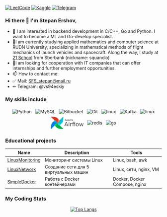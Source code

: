 [![LeetCode](https://img.shields.io/badge/LeetCode-000000?style=for-the-badge&logo=LeetCode&logoColor=#d16c06)](https://leetcode.com/u/stepanershov/)
[![Kaggle](https://img.shields.io/badge/Kaggle-035a7d?style=for-the-badge&logo=kaggle&logoColor=white)](https://www.kaggle.com/stepanershov)
[![Telegram](https://img.shields.io/badge/Telegram-2CA5E0?style=for-the-badge&logo=telegram&logoColor=white)](https://t.me/vs94eskiy)
### Hi there 👋 I'm Stepan Ershov,
- 👀 I am interested in backend development in C/C++, Go and Python. I want to become a ML and Go-develop specialist.
- 🌱I am currently studying applied mathematics and computer science at RUDN University, specializing in mathematical methods of flight mechanics of launch vehicles and spacecraft. Along the way, I study at [21 School](https://21-school.ru) from Sberbank (nickname: squanclo)
- 💞️I am looking for cooperation with IT companies that can offer internships and further employment opportunities.
- 📫 How to contact me:
- ✅ Mail: SFS_stepan@mail.ru
- ✏ Telegram: @vs94eskiy

### My skills include

<p align="center">
    <img title="Python" alt="Python" src="https://raw.githubusercontent.com/Thomas-George-T/Thomas-George-T/master/assets/python.svg" width="40" height="40" style="vertical-align:middle; margin:4px"/>
    <img title="MySQL" alt="MySQL" src="https://raw.githubusercontent.com/Thomas-George-T/Thomas-George-T/master/assets/mysql.svg" width="40" height="40" style="vertical-align:middle; margin:4px"/>
    <img title="Bitbucket" alt="Bitbucket" src="https://raw.githubusercontent.com/Thomas-George-T/Thomas-George-T/master/assets/bitbucket.svg" height="40" style="vertical-align:middle; margin:4px"/>
    <img title="Git" alt="Git" src="https://raw.githubusercontent.com/Thomas-George-T/Thomas-George-T/master/assets/git.svg" width="70" height="40" style="vertical-align:middle; margin:4px"/>
    <img title="jira" alt="linux" src="https://raw.githubusercontent.com/Thomas-George-T/Thomas-George-T/master/assets/jira.svg" width="40" style="vertical-align:middle; margin:4px"/>
    <img title="Kafka" alt="Kafka" src="https://raw.githubusercontent.com/Thomas-George-T/Thomas-George-T/master/assets/kafka.svg" width="105" height="40" style="vertical-align:middle; margin:4px"/>
    <img title="linux" alt="linux" src="https://raw.githubusercontent.com/Thomas-George-T/Thomas-George-T/master/assets/linux-tux.svg" width="40" style="vertical-align:middle; margin:4px"/>
    <img title="airflow" alt="airflow" src="https://github.com/Thomas-George-T/Thomas-George-T/blob/master/assets/airflow.svg" width="105" height="40" style="vertical-align:middle; margin:4px"/>
    <img title="redis" alt="redis" src="https://img.shields.io/badge/redis-%23DD0031.svg" width="105" height="40" style="vertical-align:middle; margin:4px"/>
    <img title="go" alt="go" src="https://github.com/simple-icons/simple-icons/blob/develop/icons/go.svg" width="50" height="50" style="vertical-align:middle; margin:4px"/>
</p>

### Educational projects

| Name | Description | Tools |
| --- | --- | --- |
| [LinuxMonitoring](https://github.com/YaBear/LinuxMonitoringhttps://github.com/StepanErshov/D01_Linux-1/tree/main/src) | Мониторинг системы Linux | Linux, bash, awk |
| [LinuxNetwork](https://github.com/StepanErshov/LinuxNetwork#) | Создание сети для 5 виртуальных машин | Linux, сети, nginx, VM |
| [SimpleDocker](https://github.com/StepanErshov/SimpleDocker?tab=readme-ov-file) | Работа с Docker контейнерами | Docker, Docker Compose, nginx |

### My Coding Stats

<div align="center">

[![Top Langs](https://github-readme-stats.vercel.app/api/top-langs/?username=StepanErshov&layout=compact&hide_border=true&hide=html,css,javascript&theme=radical)](https://github.com/StepanErshov)

</div>
<!---
StepanErshov/StepanErshov is a ✨ special ✨ repository because its `README.md` (this file) appears on your GitHub profile.
You can click the Preview link to take a look at your changes.
--->
